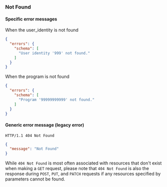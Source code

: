 ### Not Found

#### Specific error messages

When the user_identity is not found

```json
{
  "errors": {
    "schema": [
      "User identity '999' not found."
    ]
  }
}
```

When the program is not found

```json
{
  "errors": {
    "schema": [
      "Program '99999999999' not found."
    ]
  }
}
```


#### Generic error message (legacy error)

```
HTTP/1.1 404 Not Found
```

```json
{
  "message": "Not Found"
}
```

While `404 Not Found` is most often associated with resources that don't exist when making a `GET` request, please note that `404 Not Found` is also the response during `POST`, `PUT`, and `PATCH` requests if any resources specified by parameters cannot be found.
